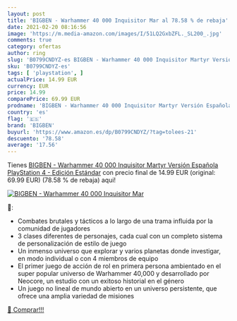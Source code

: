 ```yaml
---
layout: post
title: 'BIGBEN - Warhammer 40 000 Inquisitor Mar al 78.58 % de rebaja'
date: 2021-02-20 08:16:56
image: 'https://m.media-amazon.com/images/I/51LQ2GxbZFL._SL200_.jpg'
comments: true
category: ofertas
author: ring
slug: 'B0799CNDYZ-es BIGBEN - Warhammer 40 000 Inquisitor Martyr Versión...'
sku: 'B0799CNDYZ-es'
tags: [ 'playstation', ]
actualPrice: 14.99 EUR
currency: EUR
price: 14.99
comparePrice: 69.99 EUR
prodname: 'BIGBEN - Warhammer 40 000 Inquisitor Martyr Versión Española PlayStation 4 - Edición Estándar'
country: 'es'
flag: '🇪🇸'
brand: 'BIGBEN'
buyurl: 'https://www.amazon.es/dp/B0799CNDYZ/?tag=tolees-21'
descuento: '78.58'
average: '17.56'
---
```


Tienes [BIGBEN - Warhammer 40 000 Inquisitor Martyr Versión Española PlayStation 4 - Edición Estándar](https://www.amazon.es/dp/B0799CNDYZ/?tag=tolees-21) con precio final de  14.99 EUR (original: 69.99 EUR) (78.58 %  de rebaja) aqui!

[![BIGBEN - Warhammer 40 000 Inquisitor Mar](https://m.media-amazon.com/images/I/51LQ2GxbZFL._SL200_.jpg)](https://www.amazon.es/dp/B0799CNDYZ/?tag=tolees-21)

🔎:

- Combates brutales y tácticos a lo largo de una trama influida por la comunidad de jugadores
- 3 clases diferentes de personajes, cada cual con un completo sistema de personalización de estilo de juego
- Un inmenso universo que explorar y varios planetas donde investigar, en modo individual o con 4 miembros de equipo
- El primer juego de acción de rol en primera persona ambientado en el super popular universo de Warhammer 40,000 y desarrollado por Neocore, un estudio con un exitoso historial en el género
- Un juego no lineal de mundo abierto en un universo persistente, que ofrece una amplia variedad de misiones

[🛒 Comprar!!!](https://www.amazon.es/dp/B0799CNDYZ/?tag=tolees-21)

